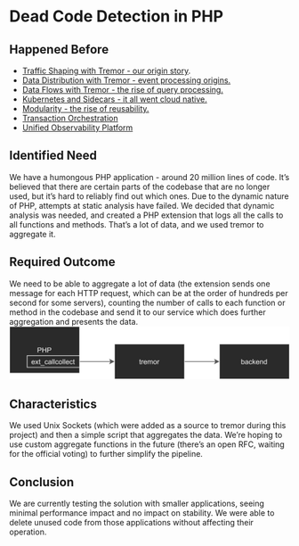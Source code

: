 # Dead Code Detection in PHP

## Happened Before

* [Traffic Shaping with Tremor - our origin story](./traffic-shaping).
* [Data Distribution with Tremor - event processing origins.](./data-distribution)
* [Data Flows with Tremor - the rise of query processing.](./data-flow)
* [Kubernetes and Sidecars - it all went cloud native.](./kubernetes-sidecars)
* [Modularity - the rise of reusability.](./modularity)
* [Transaction Orchestration](./search)
* [Unified Observability Platform](./uop)

## Identified Need
We have a humongous PHP application - around 20 million lines of code. It’s believed that there are certain parts of the codebase that are no longer used, but it’s hard to reliably find out which ones. Due to the dynamic nature of PHP, attempts at static analysis have failed. We decided that dynamic analysis was needed, and created a PHP extension that logs all the calls to all functions and methods. That’s a lot of data, and we used tremor to aggregate it.

## Required Outcome
We need to be able to aggregate a lot of data (the extension sends one message for each HTTP request, which can be at the order of hundreds per second for some servers), counting the number of calls to each function or method in the codebase and send it to our service which does further aggregation and presents the data.
![High Level Architecture](./media/dead_code_detection_diagram.png)

## Characteristics
We used Unix Sockets (which were added as a source to tremor during this project) and then a simple script that aggregates the data. We’re hoping to use custom aggregate functions in the future (there’s an open RFC, waiting for the official voting) to further simplify the pipeline.

## Conclusion
We are currently testing the solution with smaller applications, seeing minimal performance impact and no impact on stability. We were able to delete unused code from those applications without affecting their operation.
